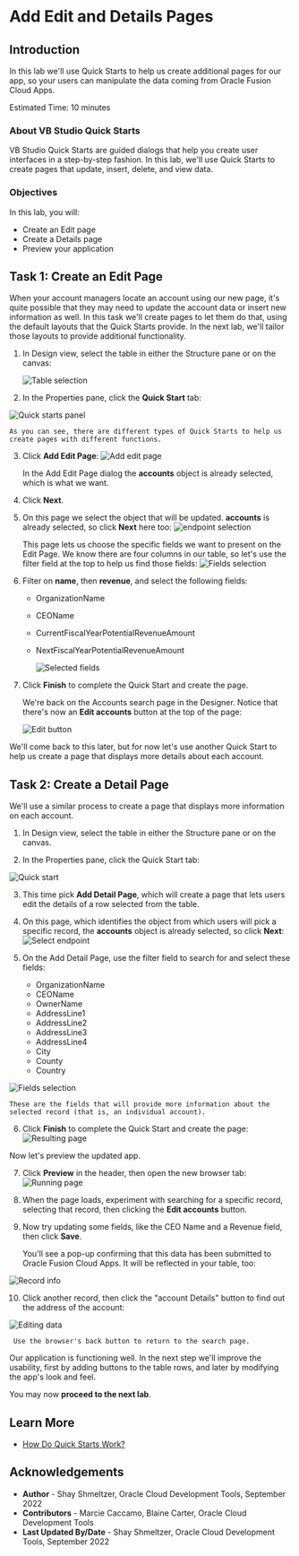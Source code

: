 # Add Edit and Details Pages

## Introduction

In this lab we'll use Quick Starts to help us create additional pages for our app, so your users can manipulate the data coming from Oracle Fusion Cloud Apps.

Estimated Time: 10 minutes

### About VB Studio Quick Starts
VB Studio Quick Starts are guided dialogs that help you create user interfaces in a step-by-step fashion.  In this lab, we'll use Quick Starts to create pages that update, insert, delete, and view data.

### Objectives


In this lab, you will:
* Create an Edit page
* Create a Details page
* Preview your application


## Task 1: Create an Edit Page

When your account managers locate an account using our new page, it's quite possible that they may need to update the account data or insert new information as well. In this task we'll create pages to let them do that, using the default layouts that the Quick Starts provide. In the next lab, we'll tailor those layouts to provide additional functionality.

1. In Design view, select the table in either the Structure pane or on the canvas:

	![Table selection](images/Design.png)

2. In the Properties pane, click the **Quick Start** tab:

  ![Quick starts panel](images/tableselected.png)

	As you can see, there are different types of Quick Starts to help us create pages with different functions.  

3. Click **Add Edit Page**:
	  ![Add edit page](images/addEdit.png)

	In the Add Edit Page dialog the **accounts** object is already selected, which is what we want.

4.  Click **Next**.

5. On this page we select the object that will be updated. **accounts** is already selected, so click **Next** here too:
	  ![endpoint selection](images/endpoints1.png)

	This page lets us choose the specific fields we want to present on the Edit Page. We know there are four columns in our table, so let's use the filter field at the top to help us find those fields:
	  ![Fields selection](images/endpoints2.png)

6. Filter on **name**, then **revenue**, and select the following fields:
	* OrganizationName
	* CEOName
	* CurrentFiscalYearPotentialRevenueAmount
	* NextFiscalYearPotentialRevenueAmount

	  ![Selected fields](images/fields.png)

7. Click **Finish** to complete the Quick Start and create the page.

	We're back on the Accounts search page in the Designer.  Notice that there's now an **Edit accounts** button at the top of the page:

	  ![Edit button](images/editButton.png)

We'll come back to this later, but for now let's use another Quick Start to help us create a page that displays more details about each account.

## Task 2: Create a Detail Page

We'll use a similar process to create a page that displays more information on each account.

1. In Design view, select the table in either the Structure pane or on the canvas.

2. In the Properties pane, click the Quick Start tab:

  ![Quick start](images/Design2.png)

3. This time pick **Add Detail Page**, which will create a page that lets users edit the details of a row selected from the table.

4. On this page, which identifies the object from which users will pick a specific record, the **accounts** object is already selected, so click **Next**:
  ![Select endpoint](images/endpoints3.png)

5. On the Add Detail Page, use the filter field to search for and select these fields:

	* OrganizationName
	* CEOName
	* OwnerName
	* AddressLine1
	* AddressLine2
	* AddressLine3
	* AddressLine4
	* City
	* County
	* Country

  ![Fields selection](images/fields2.png)

	These are the fields that will provide more information about the selected record (that is, an individual account).

6. Click **Finish** to complete the Quick Start and create the page:
  ![Resulting page](images/results.png)

Now let's preview the updated app.

7. Click **Preview** in the header, then open the new browser tab:
  ![Running page](images/home.png)

8. When the page loads, experiment with searching for a specific record, selecting that record, then clicking the **Edit accounts** button.

9. Now try updating some fields, like the CEO Name and a Revenue field, then click **Save**.

	You'll see a pop-up confirming that this data has been submitted to Oracle Fusion Cloud Apps. It will be reflected in your table, too:

  ![Record info](images/details.png)


10. Click another record, then click the "account Details" button to find out the address of the account:

  ![Editing data](images/edit.png)

	 Use the browser's back button to return to the search page.

Our application is functioning well. In the next step we'll improve the usability, first by adding buttons to the table rows, and later by modifying the app's look and feel.

You may now **proceed to the next lab**.

## Learn More


* [How Do Quick Starts Work?](https://docs.oracle.com/en/cloud/paas/visual-builder/visualbuilder-building-appui/work-pages-and-flows1.html#GUID-DD40C71D-A8AE-43E2-A2F4-798AF3D49983)


## Acknowledgements
* **Author** - Shay Shmeltzer, Oracle Cloud Development Tools, September 2022
* **Contributors** -  Marcie Caccamo, Blaine Carter, Oracle Cloud Development Tools
* **Last Updated By/Date** - Shay Shmeltzer, Oracle Cloud Development Tools, September 2022
